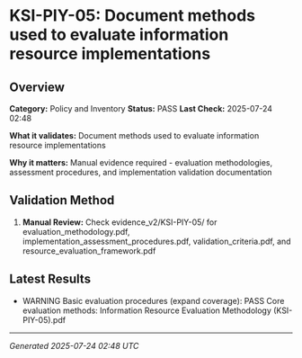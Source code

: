 # KSI-PIY-05: Document methods used to evaluate information resource implementations

## Overview

**Category:** Policy and Inventory
**Status:** PASS
**Last Check:** 2025-07-24 02:48

**What it validates:** Document methods used to evaluate information resource implementations

**Why it matters:** Manual evidence required - evaluation methodologies, assessment procedures, and implementation validation documentation

## Validation Method

1. **Manual Review:** Check evidence_v2/KSI-PIY-05/ for evaluation_methodology.pdf, implementation_assessment_procedures.pdf, validation_criteria.pdf, and resource_evaluation_framework.pdf

## Latest Results

- WARNING Basic evaluation procedures (expand coverage): PASS Core evaluation methods: Information Resource Evaluation Methodology (KSI-PIY-05).pdf

---
*Generated 2025-07-24 02:48 UTC*